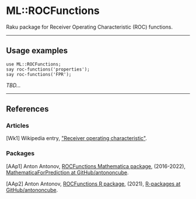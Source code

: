 # ML::ROCFunctions

Raku package for Receiver Operating Characteristic (ROC) functions.

-------

## Usage examples

```perl6
use ML::ROCFunctions;
say roc-functions('properties');
say roc-functions('FPR');
```

*TBD...*

-------

## References

### Articles 

[Wk1] Wikipedia entry, ["Receiver operating characteristic"](https://en.wikipedia.org/wiki/Receiver_operating_characteristic).

### Packages 

[AAp1] Anton Antonov,
[ROCFunctions Mathematica package](https://github.com/antononcube/MathematicaForPrediction/blob/master/ROCFunctions.m),
(2016-2022),
[MathematicaForPrediction at GitHub/antononcube](https://github.com/antononcube/MathematicaForPrediction/).

[AAp2] Anton Antonov,
[ROCFunctions R package](https://github.com/antononcube/R-packages/tree/master/ROCFunctions),
(2021),
[R-packages at GitHub/antononcube](https://github.com/antononcube/R-packages).